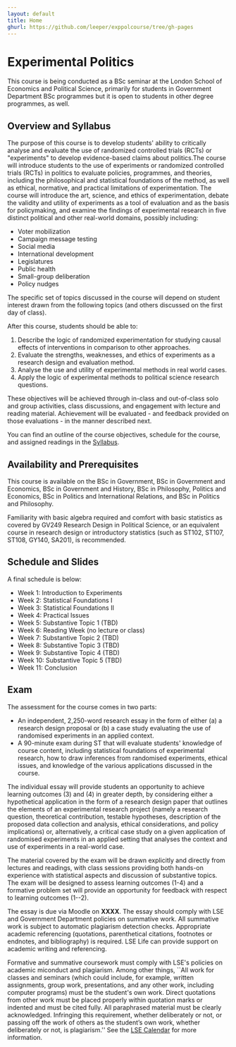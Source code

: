 ```yaml
---
layout: default
title: Home
ghurl: https://github.com/leeper/exppolcourse/tree/gh-pages
---
```


# Experimental Politics

This course is being conducted as a BSc seminar at the London School of Economics and Political Science, primarily for students in Government Department BSc programmes but it is open to students in other degree programmes, as well. 

## Overview and Syllabus

The purpose of this course is to develop students' ability to critically analyse and evaluate the use of randomized controlled trials (RCTs) or "experiments" to develop evidence-based claims about politics.The course will introduce students to the use of experiments or randomized controlled trials (RCTs) in politics to evaluate policies, programmes, and theories, including the philosophical and statistical foundations of the method, as well as ethical, normative, and practical limitations of experimentation. The course will introduce the art, science, and ethics of experimentation, debate the validity and utility of experiments as a tool of evaluation and as the basis for policymaking, and examine the findings of experimental research in five distinct political and other real-world domains, possibly including:

 - Voter mobilization
 - Campaign message testing
 - Social media
 - International development
 - Legislatures
 - Public health
 - Small-group deliberation
 - Policy nudges


The specific set of topics discussed in the course will depend on student interest drawn from the following topics (and others discussed on the first day of class).

After this course, students should be able to:

 1. Describe the logic of randomized experimentation for studying causal effects of interventions in comparison to other approaches.
 2. Evaluate the strengths, weaknesses, and ethics of experiments as a research design and evaluation method.
 3. Analyse the use and utility of experimental methods in real world cases.
 4. Apply the logic of experimental methods to political science research questions.


These objectives will be achieved through in-class and out-of-class solo and group activities, class discussions, and engagement with lecture and reading material. Achievement will be evaluated - and feedback provided on those evaluations - in the manner described next.

You can find an outline of the course objectives, schedule for the course, and assigned readings in the [Syllabus](Syllabus/Syllabus.pdf).

## Availability and Prerequisites

This course is available on the BSc in Government, BSc in Government and Economics, BSc in Government and History, BSc in Philosophy, Politics and Economics, BSc in Politics and International Relations, and BSc in Politics and Philosophy.

Familiarity with basic algebra required and comfort with basic statistics as covered by GV249 Research Design in Political Science, or an equivalent course in research design or introductory statistics (such as ST102, ST107, ST108, GY140, SA201), is recommended.

## Schedule and Slides

A final schedule is below:

 - Week 1: Introduction to Experiments
 - Week 2: Statistical Foundations I
 - Week 3: Statistical Foundations II
 - Week 4: Practical Issues
 - Week 5: Substantive Topic 1 (TBD)
 - Week 6: Reading Week (no lecture or class)
 - Week 7: Substantive Topic 2 (TBD)
 - Week 8: Substantive Topic 3 (TBD)
 - Week 9: Substantive Topic 4 (TBD)
 - Week 10: Substantive Topic 5 (TBD)
 - Week 11: Conclusion
 
## Exam

The assessment for the course comes in two parts:

 - An independent, 2,250-word research essay in the form of either (a) a research design proposal or (b) a case study evaluating the use of randomised experiments in an applied context.
 - A 90-minute exam during ST that will evaluate students' knowledge of course content, including statistical foundations of experimental research, how to draw inferences from randomised experiments, ethical issues, and knowledge of the various applications discussed in the course.

The individual essay will provide students an opportunity to achieve learning outcomes (3) and (4) in greater depth, by considering either a hypothetical application in the form of a research design paper that outlines the elements of an experimental research project (namely a research question, theoretical contribution, testable hypotheses, description of the proposed data collection and analysis, ethical considerations, and policy implications) or, alternatively, a critical case study on a given application of randomised experiments in an applied setting that analyses the context and use of experiments in a real-world case.

The material covered by the exam will be drawn explicitly and directly from lectures and readings, with class sessions providing both hands-on experience with statistical aspects and discussion of substantive topics. The exam will be designed to assess learning outcomes (1-4) and a formative problem set will provide an opportunity for feedback with respect to learning outcomes (1--2).

The essay is due via Moodle on **XXXX**. The essay should comply with LSE and Government Department policies on summative work. All summative work is subject to automatic plagiarism detection checks. Appropriate academic referencing (quotations, parenthetical citations, footnotes or endnotes, and bibliography) is required. LSE Life can provide support on academic writing and referencing.

Formative and summative coursework must comply with LSE's policies on academic miconduct and plagiarism. Among other things, ``All work for classes and seminars (which could include, for example, written assignments, group work, presentations, and any other work, including computer programs) must be the student's own work. Direct quotations from other work must be placed properly within quotation marks or indented and must be cited fully. All paraphrased material must be clearly acknowledged. Infringing this requirement, whether deliberately or not, or passing off the work of others as the student’s own work, whether deliberately or not, is plagiarism.'' See the [LSE Calendar](http://www.lse.ac.uk/resources/calendar/undergraduate.htm) for more information.

